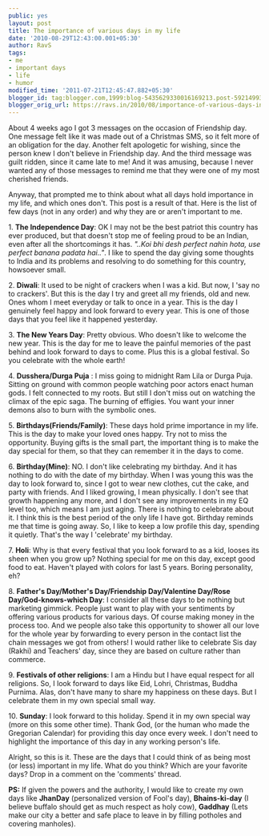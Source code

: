 ```yaml
---
public: yes
layout: post
title: The importance of various days in my life
date: '2010-08-29T12:43:00.001+05:30'
author: RavS
tags:
- me
- important days
- life
- humor
modified_time: '2011-07-21T12:45:47.882+05:30'
blogger_id: tag:blogger.com,1999:blog-5435629330016169213.post-592149934607217792
blogger_orig_url: https://ravs.in/2010/08/importance-of-various-days-in-my-life.html
---
```


About 4 weeks ago I got 3 messages on the occasion of Friendship day. One message felt like it was made out of a Christmas SMS, so it felt more of an obligation for the day. Another felt apologetic for wishing, since the person knew I don't believe in Friendship day. And the third message was guilt ridden, since it came late to me! And it was amusing, because I never wanted any of those messages to remind me that they were one of my most cherished friends.

Anyway, that prompted me to think about what all days hold importance in my life, and which ones don't. This post is a result of that. Here is the list of few days (not in any order) and why they are or aren't important to me. 

1. **The Independence Day**: OK I may not be the best patriot this country has ever produced, but that doesn't stop me of feeling proud to be an Indian, even after all the shortcomings it has. _"..Koi bhi desh perfect nahin hota, use perfect banana padata hai.."_. I like to spend the day giving some thoughts to India and its problems and resolving to do something for this country, howsoever small.

2. **Diwali**: It used to be night of crackers when I was a kid. But now, I 'say no to crackers'. But this is the day I try and greet all my friends, old and new. Ones whom I meet everyday or talk to once in a year. This is the day I genuinely feel happy and look forward to every year. This is one of those days that you feel like it happened yesterday. 

3. **The New Years Day**: Pretty obvious. Who doesn't like to welcome the new year. This is the day for me to leave the painful memories of the past behind and look forward to days to come. Plus this is a global festival. So you celebrate with the whole earth! 

4. **Dusshera/Durga Puja** : I miss going to midnight Ram Lila or Durga Puja. Sitting on ground with common people watching poor actors enact human gods. I felt connected to my roots. But still I don't miss out on watching the climax of the epic saga. The burning of effigies. You want your inner demons also to burn with the symbolic ones. 

5. **Birthdays(Friends/Family)**: These days hold prime importance in my life. This is the day to make your loved ones happy. Try not to miss the opportunity. Buying gifts is the small part, the important thing is to make the day special for them, so that they can remember it in the days to come. 

6. **Birthday(Mine)**: NO. I don't like celebrating my birthday. And it has nothing to do with the date of my birthday. When I was young this was the day to look forward to, since I got to wear new clothes, cut the cake, and party with friends. And I liked growing, I mean physically. I don't see that growth happening any more, and I don't see any improvements in my EQ level too, which means I am just aging. There is nothing to celebrate about it. I think this is the best period of the only life I have got. Birthday reminds me that time is going away. So, I like to keep a low profile this day, spending it quietly. That's the way I 'celebrate' my birthday. 

7. **Holi**: Why is that every festival that you look forward to as a kid, looses its sheen when you grow up? Nothing special for me on this day, except good food to eat. Haven't played with colors for last 5 years. Boring personality, eh? 

8. **Father's Day/Mother's Day/Friendship Day/Valentine Day/Rose Day/God-knows-which Day**: I consider all these days to be nothing but marketing gimmick. People just want to play with your sentiments by offering various products for various days. Of course making money in the process too. And we people also take this opportunity to shower all our love for the whole year by forwarding to every person in the contact list the chain messages we got from others! I would rather like to celebrate Sis day (Rakhi) and Teachers' day, since they are based on culture rather than commerce.

9. **Festivals of other religions**: I am a Hindu but I have equal respect for all religions. So, I look forward to days like Eid, Lohri, Christmas, Buddha Purnima. Alas, don't have many to share my happiness on these days. But I celebrate them in my own special small way.

10. **Sunday**: I look forward to this holiday. Spend it in my own special way (more on this some other time). Thank God, (or the human who made the Gregorian Calendar) for providing this day once every week. I don't need to highlight the importance of this day in any working person's life.

Alright, so this is it. These are the days that I could think of as being most (or less) important in my life. What do you think? Which are your favorite days? Drop in a comment on the 'comments' thread.

**PS:** If given the powers and the authority, I would like to create my own days like **JhanDay** (personalized version of Fool's day), **Bhains-ki-day** (I believe buffalo should get as much respect as holy cow), **Gaddhay** (Lets make our city a better and safe place to leave in by filling potholes and covering manholes).
